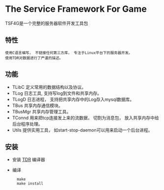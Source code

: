 The Service Framework For Game
==============================
TSF4G是一个完整的服务器软件开发工具包

特性
----
	使用C语言编写， 不链接任何第三方库， 专注于Linux平台下的服务器开发。
	使用TDR对数据进行了严谨的描述。
	

功能
----
- TLibC 定义常用的数据结构以及协议。
- TLog 日志工具, 支持写log到文件和共享内存。
- TLogD 日志进程， 支持把共享内存中的Log存入mysql数据库。
- TBus 共享内存通信模块。
- TBusMgr 共享内存管理工具。
- TConnd 用来把tcp连接发上来的流数据， 切割为消息包， 放入共享内存中给后台程序处理。
- Utils 提供实用工具， 如start-stop-daemon可以用来启动一个后台进程。
	
安装
----
- 安装 [TDR](http://github.com/randyliu/TDR) 编译器
- 编译

		make
		make install
